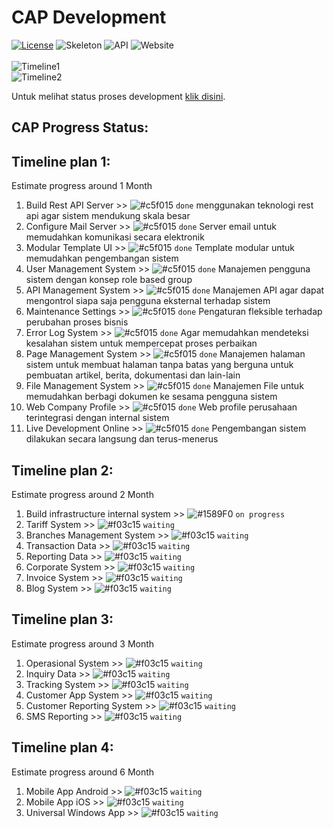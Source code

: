 CAP Development
=======
[![License](https://img.shields.io/badge/license-MIT-blue.svg)](https://github.com/aalfiann/cap-dev-repo/blob/master/license.md) 
![Skeleton](https://img.shields.io/badge/skeleton-100%25-green.svg) 
![API](https://img.shields.io/badge/api-100%25-green.svg) 
![Website](https://img.shields.io/badge/website-100%25-green.svg)<br><br>
![Timeline1](https://img.shields.io/badge/timeline1-100%25-green.svg)<br>
![Timeline2](https://img.shields.io/badge/timeline2-10%25-red.svg)<br>


Untuk melihat status proses development [klik disini](https://github.com/aalfiann/cap-dev-repo/commits/master).<br>

CAP Progress Status:
---------------

Timeline plan 1:
---------------
Estimate progress around 1 Month
1. Build Rest API Server >> ![#c5f015](https://placehold.it/15/c5f015/000000?text=+) `done`
menggunakan teknologi rest api agar sistem mendukung skala besar
2. Configure Mail Server >> ![#c5f015](https://placehold.it/15/c5f015/000000?text=+) `done`
Server email untuk memudahkan komunikasi secara elektronik
3. Modular Template UI >> ![#c5f015](https://placehold.it/15/c5f015/000000?text=+) `done`
Template modular untuk memudahkan pengembangan sistem
4. User Management System >> ![#c5f015](https://placehold.it/15/c5f015/000000?text=+) `done`
Manajemen pengguna sistem dengan konsep role based group
5. API Management System >> ![#c5f015](https://placehold.it/15/c5f015/000000?text=+) `done`
Manajemen API agar dapat mengontrol siapa saja pengguna eksternal terhadap sistem
6. Maintenance Settings >> ![#c5f015](https://placehold.it/15/c5f015/000000?text=+) `done`
Pengaturan fleksible terhadap perubahan proses bisnis
7. Error Log System >> ![#c5f015](https://placehold.it/15/c5f015/000000?text=+) `done`
Agar memudahkan mendeteksi kesalahan sistem untuk mempercepat proses perbaikan
8. Page Management System >> ![#c5f015](https://placehold.it/15/c5f015/000000?text=+) `done`
Manajemen halaman sistem untuk membuat halaman tanpa batas yang berguna untuk pembuatan artikel, berita, dokumentasi dan lain-lain
9. File Management System >> ![#c5f015](https://placehold.it/15/c5f015/000000?text=+) `done`
Manajemen File untuk memudahkan berbagi dokumen ke sesama pengguna sistem
10. Web Company Profile >> ![#c5f015](https://placehold.it/15/c5f015/000000?text=+) `done`
Web profile perusahaan terintegrasi dengan internal sistem
11. Live Development Online >> ![#c5f015](https://placehold.it/15/c5f015/000000?text=+) `done`
Pengembangan sistem dilakukan secara langsung dan terus-menerus


Timeline plan 2:
---------------
Estimate progress around 2 Month
1. Build infrastructure internal system >> ![#1589F0](https://placehold.it/15/1589F0/000000?text=+) `on progress`
2. Tariff System >> ![#f03c15](https://placehold.it/15/f03c15/000000?text=+) `waiting`
3. Branches Management System >> ![#f03c15](https://placehold.it/15/f03c15/000000?text=+) `waiting`
4. Transaction Data >> ![#f03c15](https://placehold.it/15/f03c15/000000?text=+) `waiting`
5. Reporting Data >> ![#f03c15](https://placehold.it/15/f03c15/000000?text=+) `waiting`
6. Corporate System >> ![#f03c15](https://placehold.it/15/f03c15/000000?text=+) `waiting`
7. Invoice System >> ![#f03c15](https://placehold.it/15/f03c15/000000?text=+) `waiting`
8. Blog System >> ![#f03c15](https://placehold.it/15/f03c15/000000?text=+) `waiting`


Timeline plan 3:
---------------
Estimate progress around 3 Month
1. Operasional System >> ![#f03c15](https://placehold.it/15/f03c15/000000?text=+) `waiting`
2. Inquiry Data >> ![#f03c15](https://placehold.it/15/f03c15/000000?text=+) `waiting`
3. Tracking System >> ![#f03c15](https://placehold.it/15/f03c15/000000?text=+) `waiting`
4. Customer App System >> ![#f03c15](https://placehold.it/15/f03c15/000000?text=+) `waiting`
5. Customer Reporting System >> ![#f03c15](https://placehold.it/15/f03c15/000000?text=+) `waiting`
6. SMS Reporting >> ![#f03c15](https://placehold.it/15/f03c15/000000?text=+) `waiting`


Timeline plan 4:
---------------
Estimate progress around 6 Month
1. Mobile App Android >> ![#f03c15](https://placehold.it/15/f03c15/000000?text=+) `waiting`
2. Mobile App iOS >> ![#f03c15](https://placehold.it/15/f03c15/000000?text=+) `waiting`
3. Universal Windows App >> ![#f03c15](https://placehold.it/15/f03c15/000000?text=+) `waiting`